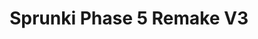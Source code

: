 ---
slug: sprunki-phase-5-remake-v3-2080
title: Sprunki Phase 5 Remake V3
description: "Sprunki Phase 5 Remake V3 is an exciting online game. Play for free directly in your browser!"
icon: /images/popular_mods/Sprunki Phase 5 Remake V3.png
url: https://wowtbc.net/sprunkin/phase5-remakev3/index.html
previewImage: /images/popular_mods/Sprunki Phase 5 Remake V3.png
type: popular mods

# SEO配置
seo:
  title: "Sprunki Phase 5 Remake V3 - Play Free Online Game | Fun Browser Games"
  description: "Sprunki Phase 5 Remake V3 - Play this fun online game for free in your browser. No download required!"
  ogImage: "/images/popular_mods/Sprunki Phase 5 Remake V3.png"
  keywords: "sprunki-phase-5-remake-v3-2080, online game, browser game, free game, popular mods game, play online"

videoUrls:
  - https://www.youtube.com/embed/example1
  - https://www.youtube.com/embed/example2

whyPlay:
  title: "Why Play Sprunki Phase 5 Remake V3?"
  items:
    - "Immersive Gameplay: Sprunki Phase 5 Remake V3 offers an engaging and immersive gaming experience that will keep you entertained for hours"
    - "Challenging Levels: Test your skills with increasingly difficult challenges and obstacles"
    - "Beautiful Graphics: Enjoy stunning visuals and smooth animations that bring the game world to life"
    - "Regular Updates: New content and features are added regularly to keep the game fresh and exciting"
    - "Free to Play: Experience all the fun without spending a penny"
    - "Community Features: Connect with other players, share strategies, and compete for high scores"
    - "Cross-Platform: Play on any device with a web browser, no downloads required"

features:
  title: "Key Features of Sprunki Phase 5 Remake V3"
  image: "/images/popular_mods/Sprunki Phase 5 Remake V3.png"
  items:
    - "Intuitive Controls: Easy to learn controls make Sprunki Phase 5 Remake V3 accessible for players of all skill levels"
    - "Multiple Game Modes: Enjoy various gameplay options that provide different challenges and experiences"
    - "Character Customization: Personalize your gaming experience with unique characters and items"
    - "Achievement System: Complete special tasks to earn rewards and recognition"
    - "Leaderboards: Compete with players worldwide and see who can achieve the highest scores"

characteristics:
  title: "Game Characteristics"
  image: "/images/popular_mods/Sprunki Phase 5 Remake V3.png"
  items:
    - "Genre: Popular mods game with elements of strategy and skill"
    - "Difficulty: Suitable for both casual gamers and those seeking a challenge"
    - "Play Time: Quick sessions or extended gameplay, depending on your preference"
    - "Art Style: Vibrant and engaging visuals that enhance the gaming experience"
    - "Sound Design: Immersive audio that complements the gameplay perfectly"

info: "Sprunki Phase 5 Remake V3 is an exciting online game that offers players a unique and engaging gaming experience. With its intuitive controls, stunning visuals, and challenging gameplay, Sprunki Phase 5 Remake V3 provides hours of entertainment for players of all ages and skill levels. Whether you're looking for a quick gaming session during a break or an extended play session, Sprunki Phase 5 Remake V3 delivers an immersive experience that will keep you coming back for more. The game features multiple levels of increasing difficulty, ensuring that players are constantly challenged as they progress. With regular updates adding new content and features, Sprunki Phase 5 Remake V3 remains fresh and exciting, providing endless entertainment options for its growing community of players."

howToPlayIntro: "Welcome to Sprunki Phase 5 Remake V3! This guide will walk you through the basics and help you master the game. Whether you're a beginner or looking to improve your skills, these tips and instructions will enhance your gaming experience."

howToPlaySteps:
  - title: "Getting Started"
    description: "Begin your Sprunki Phase 5 Remake V3 adventure by familiarizing yourself with the controls. Use your keyboard or mouse to navigate through the game interface. The tutorial will guide you through the basic mechanics and help you understand the objectives."
  - title: "Understanding the Objectives"
    description: "In Sprunki Phase 5 Remake V3, your main goal is to progress through levels by completing specific objectives. Each level presents unique challenges that require different strategies and approaches."
  - title: "Mastering the Controls"
    description: "Practice using the controls to improve your precision and reaction time. Sprunki Phase 5 Remake V3 requires quick reflexes and strategic thinking to overcome obstacles and defeat opponents."
  - title: "Utilizing Power-ups"
    description: "Collect power-ups throughout the game to enhance your abilities and overcome difficult challenges. Each power-up offers unique advantages that can be crucial for success."
  - title: "Developing Strategies"
    description: "As you progress in Sprunki Phase 5 Remake V3, develop effective strategies for different scenarios. Analyze patterns, anticipate challenges, and adapt your approach to maximize your performance."

faq:
  title: "Frequently Asked Questions about Sprunki Phase 5 Remake V3"
  items:
    - question: "Is Sprunki Phase 5 Remake V3 free to play?"
      answer: "Yes, Sprunki Phase 5 Remake V3 is completely free to play directly in your web browser. No downloads or purchases are required to enjoy the full game experience."
    - question: "Can I play Sprunki Phase 5 Remake V3 on mobile devices?"
      answer: "Yes, Sprunki Phase 5 Remake V3 is optimized for both desktop and mobile play. You can enjoy the game on any device with a web browser and internet connection."
    - question: "Are there any in-game purchases?"
      answer: "While Sprunki Phase 5 Remake V3 is free to play, there may be optional in-game purchases available for cosmetic items or additional features that don't affect core gameplay."
    - question: "How often is Sprunki Phase 5 Remake V3 updated?"
      answer: "The developers regularly update Sprunki Phase 5 Remake V3 with new content, features, and improvements based on player feedback and game performance."
    - question: "Can I play Sprunki Phase 5 Remake V3 offline?"
      answer: "Currently, Sprunki Phase 5 Remake V3 requires an internet connection to play as it's a browser-based online game."
    - question: "Is Sprunki Phase 5 Remake V3 suitable for children?"
      answer: "Yes, Sprunki Phase 5 Remake V3 is designed to be family-friendly and suitable for players of all ages."
    - question: "How do I report bugs or issues?"
      answer: "If you encounter any problems while playing Sprunki Phase 5 Remake V3, you can report them through the game's support page or contact the developers directly through their website."
    - question: "Still Have Questions?"
      answer: "If you have additional questions about Sprunki Phase 5 Remake V3 that aren't covered in this FAQ, please visit our support center or contact our customer service team for assistance."
---